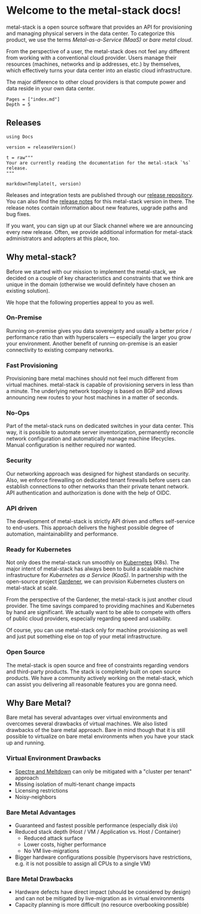 # Welcome to the metal-stack docs!

metal-stack is a open source software that provides an API for provisioning and managing physical servers in the data center. To categorize this product, we use the terms _Metal-as-a-Service (MaaS)_ or _bare metal cloud_.

From the perspective of a user, the metal-stack does not feel any different from working with a conventional cloud provider. Users manage their resources (machines, networks and ip addresses, etc.) by themselves, which effectively turns your data center into an elastic cloud infrastructure.

The major difference to other cloud providers is that compute power and data reside in your own data center.

```@contents
Pages = ["index.md"]
Depth = 5
```

## Releases

````@eval
using Docs

version = releaseVersion()

t = raw"""
Your are currently reading the documentation for the metal-stack `%s` release.
"""

markdownTemplate(t, version)
````

Releases and integration tests are published through our [release repository](https://github.com/metal-stack/releases). You can also find the [release notes](https://github.com/metal-stack/releases/releases) for this metal-stack version in there. The release notes contain information about new features, upgrade paths and bug fixes.

If you want, you can sign up at our Slack channel where we are announcing every new release. Often, we provide additional information for metal-stack administrators and adopters at this place, too.

## Why metal-stack?

Before we started with our mission to implement the metal-stack, we decided on a couple of key characteristics and constraints that we think are unique in the domain (otherwise we would definitely have chosen an existing solution).

We hope that the following properties appeal to you as well.

### On-Premise

Running on-premise gives you data sovereignty and usually a better price / performance ratio than with hyperscalers — especially the larger you grow your environment. Another benefit of running on-premise is an easier connectivity to existing company networks.

### Fast Provisioning

Provisioning bare metal machines should not feel much different from virtual machines. metal-stack is capable of provisioning servers in less than a minute. The underlying network topology is based on BGP and allows announcing new routes to your host machines in a matter of seconds.

### No-Ops

Part of the metal-stack runs on dedicated switches in your data center. This way, it is possible to automate server inventorization, permanently reconcile network configuration and automatically manage machine lifecycles. Manual configuration is neither required nor wanted.

### Security

Our networking approach was designed for highest standards on security. Also, we enforce firewalling on dedicated tenant firewalls before users can establish connections to other networks than their private tenant network. API authentication and authorization is done with the help of OIDC.

### API driven

The development of metal-stack is strictly API driven and offers self-service to end-users. This approach delivers the highest possible degree of automation, maintainability and performance.

### Ready for Kubernetes

Not only does the metal-stack run smoothly on [Kubernetes](https://kubernetes.io/) (K8s). The major intent of metal-stack has always been to build a scalable machine infrastructure for _Kubernetes as a Service (KaaS)_. In partnership with the open-source project [Gardener](https://gardener.cloud/), we can provision Kubernetes clusters on metal-stack at scale.

From the perspective of the Gardener, the metal-stack is just another cloud provider. The time savings compared to providing machines and Kubernetes by hand are significant. We actually want to be able to compete with offers of public cloud providers, especially regarding speed and usability.

Of course, you can use metal-stack only for machine provisioning as well and just put something else on top of your metal infrastructure.

### Open Source

The metal-stack is open source and free of constraints regarding vendors and third-party products. The stack is completely built on open source products. We have a community actively working on the metal-stack, which can assist you delivering all reasonable features you are gonna need.

## Why Bare Metal?

Bare metal has several advantages over virtual environments and overcomes several drawbacks of virtual machines. We also listed drawbacks of the bare metal approach. Bare in mind though that it is still possible to virtualize on bare metal environments when you have your stack up and running.

### Virtual Environment Drawbacks

- [Spectre and Meltdown](https://meltdownattack.com/) can only be mitigated with a "cluster per tenant" approach
- Missing isolation of multi-tenant change impacts
- Licensing restrictions
- Noisy-neighbors

### Bare Metal Advantages

- Guaranteed and fastest possible performance (especially disk i/o)
- Reduced stack depth (Host / VM / Application vs. Host / Container)
  - Reduced attack surface
  - Lower costs, higher performance
  - No VM live-migrations
- Bigger hardware configurations possible (hypervisors have restrictions, e.g. it is not possible to assign all CPUs to a single VM)

### Bare Metal Drawbacks

- Hardware defects have direct impact (should be considered by design) and can not be mitigated by live-migration as in virtual environments
- Capacity planning is more difficult (no resource overbooking possible)
